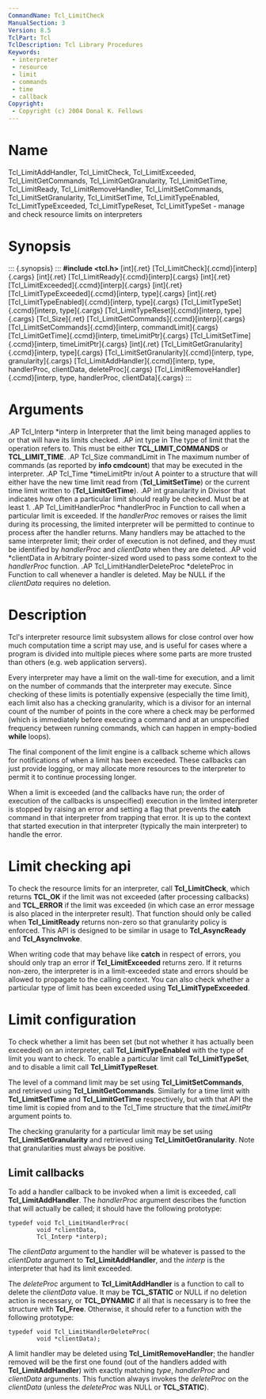 ```yaml
---
CommandName: Tcl_LimitCheck
ManualSection: 3
Version: 8.5
TclPart: Tcl
TclDescription: Tcl Library Procedures
Keywords:
 - interpreter
 - resource
 - limit
 - commands
 - time
 - callback
Copyright:
 - Copyright (c) 2004 Donal K. Fellows
---
```


# Name

Tcl_LimitAddHandler, Tcl_LimitCheck, Tcl_LimitExceeded, Tcl_LimitGetCommands, Tcl_LimitGetGranularity, Tcl_LimitGetTime, Tcl_LimitReady, Tcl_LimitRemoveHandler, Tcl_LimitSetCommands, Tcl_LimitSetGranularity, Tcl_LimitSetTime, Tcl_LimitTypeEnabled, Tcl_LimitTypeExceeded, Tcl_LimitTypeReset, Tcl_LimitTypeSet - manage and check resource limits on interpreters

# Synopsis

::: {.synopsis} :::
**#include <tcl.h>**
[int]{.ret} [Tcl_LimitCheck]{.ccmd}[interp]{.cargs}
[int]{.ret} [Tcl_LimitReady]{.ccmd}[interp]{.cargs}
[int]{.ret} [Tcl_LimitExceeded]{.ccmd}[interp]{.cargs}
[int]{.ret} [Tcl_LimitTypeExceeded]{.ccmd}[interp, type]{.cargs}
[int]{.ret} [Tcl_LimitTypeEnabled]{.ccmd}[interp, type]{.cargs}
[Tcl_LimitTypeSet]{.ccmd}[interp, type]{.cargs}
[Tcl_LimitTypeReset]{.ccmd}[interp, type]{.cargs}
[Tcl_Size]{.ret} [Tcl_LimitGetCommands]{.ccmd}[interp]{.cargs}
[Tcl_LimitSetCommands]{.ccmd}[interp, commandLimit]{.cargs}
[Tcl_LimitGetTime]{.ccmd}[interp, timeLimitPtr]{.cargs}
[Tcl_LimitSetTime]{.ccmd}[interp, timeLimitPtr]{.cargs}
[int]{.ret} [Tcl_LimitGetGranularity]{.ccmd}[interp, type]{.cargs}
[Tcl_LimitSetGranularity]{.ccmd}[interp, type, granularity]{.cargs}
[Tcl_LimitAddHandler]{.ccmd}[interp, type, handlerProc, clientData, deleteProc]{.cargs}
[Tcl_LimitRemoveHandler]{.ccmd}[interp, type, handlerProc, clientData]{.cargs}
:::

# Arguments

.AP Tcl_Interp *interp in Interpreter that the limit being managed applies to or that will have its limits checked. .AP int type in The type of limit that the operation refers to.  This must be either **TCL_LIMIT_COMMANDS** or **TCL_LIMIT_TIME**. .AP Tcl_Size commandLimit in The maximum number of commands (as reported by **info cmdcount**) that may be executed in the interpreter. .AP Tcl_Time *timeLimitPtr in/out A pointer to a structure that will either have the new time limit read from (**Tcl_LimitSetTime**) or the current time limit written to (**Tcl_LimitGetTime**). .AP int granularity in Divisor that indicates how often a particular limit should really be checked.  Must be at least 1. .AP Tcl_LimitHandlerProc *handlerProc in Function to call when a particular limit is exceeded.  If the *handlerProc* removes or raises the limit during its processing, the limited interpreter will be permitted to continue to process after the handler returns.  Many handlers may be attached to the same interpreter limit; their order of execution is not defined, and they must be identified by *handlerProc* and *clientData* when they are deleted. .AP void *clientData in Arbitrary pointer-sized word used to pass some context to the *handlerProc* function. .AP Tcl_LimitHandlerDeleteProc *deleteProc in Function to call whenever a handler is deleted.  May be NULL if the *clientData* requires no deletion.

# Description

Tcl's interpreter resource limit subsystem allows for close control over how much computation time a script may use, and is useful for cases where a program is divided into multiple pieces where some parts are more trusted than others (e.g. web application servers).

Every interpreter may have a limit on the wall-time for execution, and a limit on the number of commands that the interpreter may execute. Since checking of these limits is potentially expensive (especially the time limit), each limit also has a checking granularity, which is a divisor for an internal count of the number of points in the core where a check may be performed (which is immediately before executing a command and at an unspecified frequency between running commands, which can happen in empty-bodied **while** loops).

The final component of the limit engine is a callback scheme which allows for notifications of when a limit has been exceeded.  These callbacks can just provide logging, or may allocate more resources to the interpreter to permit it to continue processing longer.

When a limit is exceeded (and the callbacks have run; the order of execution of the callbacks is unspecified) execution in the limited interpreter is stopped by raising an error and setting a flag that prevents the **catch** command in that interpreter from trapping that error.  It is up to the context that started execution in that interpreter (typically the main interpreter) to handle the error.

# Limit checking api

To check the resource limits for an interpreter, call **Tcl_LimitCheck**, which returns **TCL_OK** if the limit was not exceeded (after processing callbacks) and **TCL_ERROR** if the limit was exceeded (in which case an error message is also placed in the interpreter result).  That function should only be called when **Tcl_LimitReady** returns non-zero so that granularity policy is enforced.  This API is designed to be similar in usage to **Tcl_AsyncReady** and **Tcl_AsyncInvoke**.

When writing code that may behave like **catch** in respect of errors, you should only trap an error if **Tcl_LimitExceeded** returns zero.  If it returns non-zero, the interpreter is in a limit-exceeded state and errors should be allowed to propagate to the calling context.  You can also check whether a particular type of limit has been exceeded using **Tcl_LimitTypeExceeded**.

# Limit configuration

To check whether a limit has been set (but not whether it has actually been exceeded) on an interpreter, call **Tcl_LimitTypeEnabled** with the type of limit you want to check.  To enable a particular limit call **Tcl_LimitTypeSet**, and to disable a limit call **Tcl_LimitTypeReset**.

The level of a command limit may be set using **Tcl_LimitSetCommands**, and retrieved using **Tcl_LimitGetCommands**.  Similarly for a time limit with **Tcl_LimitSetTime** and **Tcl_LimitGetTime** respectively, but with that API the time limit is copied from and to the Tcl_Time structure that the *timeLimitPtr* argument points to.

The checking granularity for a particular limit may be set using **Tcl_LimitSetGranularity** and retrieved using **Tcl_LimitGetGranularity**.  Note that granularities must always be positive.

## Limit callbacks

To add a handler callback to be invoked when a limit is exceeded, call **Tcl_LimitAddHandler**.  The *handlerProc* argument describes the function that will actually be called; it should have the following prototype:

```
typedef void Tcl_LimitHandlerProc(
        void *clientData,
        Tcl_Interp *interp);
```

The *clientData* argument to the handler will be whatever is passed to the *clientData* argument to **Tcl_LimitAddHandler**, and the *interp* is the interpreter that had its limit exceeded.

The *deleteProc* argument to **Tcl_LimitAddHandler** is a function to call to delete the *clientData* value.  It may be **TCL_STATIC** or NULL if no deletion action is necessary, or **TCL_DYNAMIC** if all that is necessary is to free the structure with **Tcl_Free**.  Otherwise, it should refer to a function with the following prototype:

```
typedef void Tcl_LimitHandlerDeleteProc(
        void *clientData);
```

A limit handler may be deleted using **Tcl_LimitRemoveHandler**; the handler removed will be the first one found (out of the handlers added with **Tcl_LimitAddHandler**) with exactly matching *type*, *handlerProc* and *clientData* arguments.  This function always invokes the *deleteProc* on the *clientData* (unless the *deleteProc* was NULL or **TCL_STATIC**).

